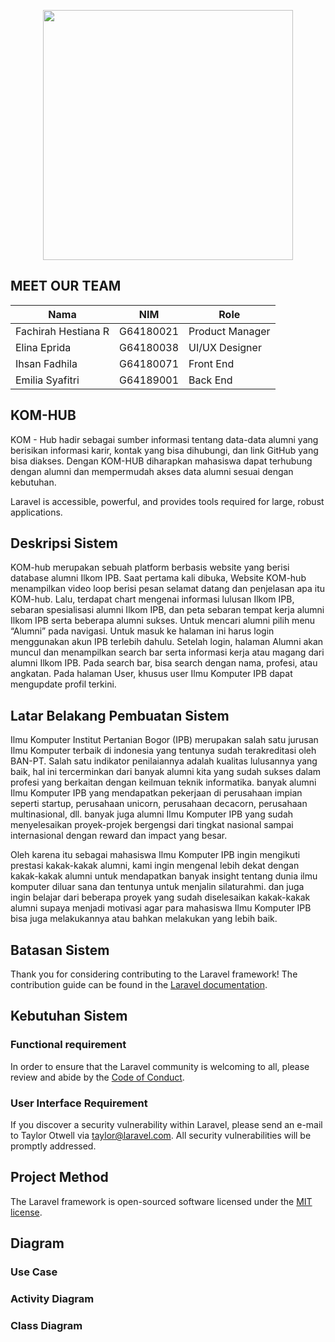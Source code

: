 <p align="center"><a href="https://laravel.com" target="_blank"><img src="https://raw.githubusercontent.com/laravel/art/master/logo-lockup/5%20SVG/2%20CMYK/1%20Full%20Color/laravel-logolockup-cmyk-red.svg" width="400"></a></p>

## MEET OUR TEAM
| Nama                  | NIM        | Role             |
| -------------         | -----------| -------------    |
| Fachirah Hestiana R   | G64180021  | Product Manager  |
| Elina Eprida          | G64180038  | UI/UX Designer   |
| Ihsan Fadhila         | G64180071  | Front End        |
| Emilia Syafitri       | G64189001  | Back End         |

## KOM-HUB

KOM - Hub hadir sebagai sumber informasi tentang data-data alumni yang berisikan informasi karir, kontak yang bisa dihubungi, dan link GitHub yang bisa diakses. Dengan KOM-HUB diharapkan mahasiswa dapat terhubung dengan alumni dan mempermudah akses data alumni sesuai dengan kebutuhan.

Laravel is accessible, powerful, and provides tools required for large, robust applications.

## Deskripsi Sistem

KOM-hub merupakan sebuah platform berbasis website yang berisi database alumni Ilkom IPB. Saat pertama kali dibuka, Website KOM-hub menampilkan video loop berisi pesan selamat datang dan penjelasan apa itu KOM-hub. Lalu, terdapat chart mengenai informasi lulusan Ilkom IPB, sebaran spesialisasi alumni Ilkom IPB, dan peta sebaran tempat kerja alumni Ilkom IPB serta beberapa alumni sukses.
Untuk mencari alumni pilih menu “Alumni” pada navigasi. Untuk masuk ke halaman ini harus login menggunakan akun IPB terlebih dahulu. Setelah login, halaman Alumni akan muncul dan menampilkan search bar serta informasi kerja atau magang dari alumni Ilkom IPB. Pada search bar, bisa search dengan nama, profesi, atau angkatan. Pada halaman User, khusus user Ilmu Komputer IPB dapat mengupdate profil terkini.


## Latar Belakang Pembuatan Sistem

Ilmu Komputer Institut Pertanian Bogor (IPB) merupakan salah satu jurusan Ilmu Komputer terbaik di indonesia yang tentunya sudah terakreditasi oleh BAN-PT. Salah satu indikator penilaiannya adalah kualitas lulusannya yang baik, hal ini tercerminkan dari banyak alumni kita yang sudah sukses dalam profesi yang berkaitan dengan keilmuan teknik informatika. banyak alumni Ilmu Komputer IPB yang mendapatkan pekerjaan di perusahaan impian seperti startup, perusahaan unicorn, perusahaan decacorn, perusahaan multinasional, dll. banyak juga alumni Ilmu Komputer IPB yang sudah menyelesaikan proyek-projek bergengsi dari tingkat nasional sampai internasional dengan reward dan impact yang besar.

Oleh karena itu sebagai mahasiswa Ilmu Komputer IPB ingin mengikuti prestasi kakak-kakak alumni, kami ingin mengenal lebih dekat dengan kakak-kakak alumni untuk mendapatkan banyak insight tentang dunia ilmu komputer diluar sana dan tentunya untuk menjalin silaturahmi. dan juga ingin belajar dari beberapa proyek yang sudah diselesaikan kakak-kakak alumni supaya menjadi motivasi agar para mahasiswa Ilmu Komputer IPB bisa juga melakukannya atau bahkan melakukan yang lebih baik.

## Batasan Sistem

Thank you for considering contributing to the Laravel framework! The contribution guide can be found in the [Laravel documentation](https://laravel.com/docs/contributions).

## Kebutuhan Sistem

### Functional requirement
In order to ensure that the Laravel community is welcoming to all, please review and abide by the [Code of Conduct](https://laravel.com/docs/contributions#code-of-conduct).

### User Interface Requirement

If you discover a security vulnerability within Laravel, please send an e-mail to Taylor Otwell via [taylor@laravel.com](mailto:taylor@laravel.com). All security vulnerabilities will be promptly addressed.

## Project Method

The Laravel framework is open-sourced software licensed under the [MIT license](https://opensource.org/licenses/MIT).

## Diagram
### Use Case
### Activity Diagram
### Class Diagram
